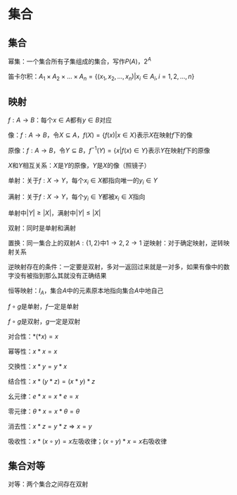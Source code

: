 # 集合

## 集合

幂集：一个集合所有子集组成的集合，写作$P(A)$，$2^A$

笛卡尔积：$A_1\times A_2\times\ldots\times A_n=\{(x_1, x_2,\ldots,x_n)|x_i\in A_i, i=1,2,\ldots,n\}$

## 映射

$f:A\rightarrow B$：每个$x\in A$都有$y\in B$对应

像：$f:A\rightarrow B$，令$X\subseteq A$，$f(X)=\{f(x)|x\in X\}$表示$X$在映射$f$下的像

原像：$f:A\rightarrow B$，令$Y\subseteq B$，$f^{-1}(Y)=\{x|f(x)\in Y\}$表示$Y$在映射$f$下的原像

$X$和$Y$相互关系：$X$是$Y$的原像，$Y$是$X$的像（照镜子）

单射：关于$f:X\rightarrow Y$，每个$x_i\in X$都指向唯一的$y_i\in Y$

满射：关于$f:X\rightarrow Y$，每个$y_i\in Y$都被$x_i\in X$指向

单射中$|Y|\geq|X|$，满射中$|Y|\le|X|$

双射：同时是单射和满射

置换：同一集合上的双射$A:\{1, 2\}$中$1\rightarrow 2,2\rightarrow 1$
逆映射：对于确定映射，逆转映射关系

逆映射存在的条件：一定要是双射，多对一返回过来就是一对多，如果有像中的数字没有被指到那么其就没有正确结果

恒等映射：$I_A$，集合$A$中的元素原本地指向集合$A$中地自己

$f\circ g$是单射，$f$一定是单射

$f\circ g$是双射，$g$一定是双射



对合性：$*(*x)=x$

幂等性：$x*x=x$

交换性：$x*y=y*x$

结合性：$x*(y*z)=(x*y)*z$

幺元律：$e*x=x*e=x$

零元律：$\theta*x=x*\theta=\theta$

消去性：$x*z=y*z\Rightarrow x=y$

吸收性：$x*(x\circ y)=x$左吸收律；$(x\circ y)*x=x$右吸收律

## 集合对等

对等：两个集合之间存在双射